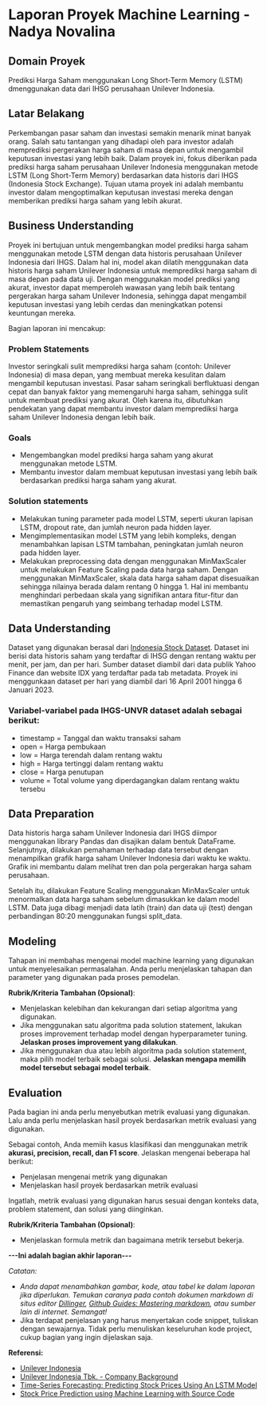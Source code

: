 # Laporan Proyek Machine Learning - Nadya Novalina

## Domain Proyek

Prediksi Harga Saham menggunakan Long Short-Term Memory (LSTM) dmenggunakan data dari IHSG perusahaan Unilever Indonesia.

## Latar Belakang
Perkembangan pasar saham dan investasi semakin menarik minat banyak orang. Salah satu tantangan yang dihadapi oleh para investor adalah memprediksi pergerakan harga saham di masa depan untuk mengambil keputusan investasi yang lebih baik. Dalam proyek ini, fokus diberikan pada prediksi harga saham perusahaan Unilever Indonesia menggunakan metode LSTM (Long Short-Term Memory) berdasarkan data historis dari IHGS (Indonesia Stock Exchange). Tujuan utama proyek ini adalah membantu investor dalam mengoptimalkan keputusan investasi mereka dengan memberikan prediksi harga saham yang lebih akurat.

## Business Understanding
Proyek ini bertujuan untuk mengembangkan model prediksi harga saham menggunakan metode LSTM dengan data historis perusahaan Unilever Indonesia dari IHGS. Dalam hal ini, model akan dilatih menggunakan data historis harga saham Unilever Indonesia untuk memprediksi harga saham di masa depan pada data uji. Dengan menggunakan model prediksi yang akurat, investor dapat memperoleh wawasan yang lebih baik tentang pergerakan harga saham Unilever Indonesia, sehingga dapat mengambil keputusan investasi yang lebih cerdas dan meningkatkan potensi keuntungan mereka.

Bagian laporan ini mencakup:

### Problem Statements
Investor seringkali sulit memprediksi harga saham (contoh: Unilever Indonesia) di masa depan, yang membuat mereka kesulitan dalam mengambil keputusan investasi. Pasar saham seringkali berfluktuasi dengan cepat dan banyak faktor yang memengaruhi harga saham, sehingga sulit untuk membuat prediksi yang akurat. Oleh karena itu, dibutuhkan pendekatan yang dapat membantu investor dalam memprediksi harga saham Unilever Indonesia dengan lebih baik.

### Goals

- Mengembangkan model prediksi harga saham yang akurat menggunakan metode LSTM.
- Membantu investor dalam membuat keputusan investasi yang lebih baik berdasarkan prediksi harga saham yang akurat.
### Solution statements
- Melakukan tuning parameter pada model LSTM, seperti ukuran lapisan LSTM, dropout rate, dan jumlah neuron pada hidden layer.
- Mengimplementasikan model LSTM yang lebih kompleks, dengan menambahkan lapisan LSTM tambahan, peningkatan jumlah neuron pada hidden layer.
- Melakukan preprocessing data dengan menggunakan MinMaxScaler untuk melakukan Feature Scaling pada data harga saham. Dengan menggunakan MinMaxScaler, skala data harga saham dapat disesuaikan sehingga nilainya berada dalam rentang 0 hingga 1. Hal ini membantu menghindari perbedaan skala yang signifikan antara fitur-fitur dan memastikan pengaruh yang seimbang terhadap model LSTM.

## Data Understanding
Dataset yang digunakan berasal dari  [Indonesia Stock Dataset](https://www.kaggle.com/datasets/muamkh/ihsgstockdata). Dataset ini berisi data historis saham yang terdaftar di IHSG dengan rentang waktu per menit, per jam, dan per hari. Sumber dataset diambil dari data publik Yahoo Finance dan website IDX yang terdaftar pada tab metadata. Proyek ini menggunkaan dataset per hari yang diambil dari 16 April 2001 hingga 6 Januari 2023.

### Variabel-variabel pada IHGS-UNVR dataset adalah sebagai berikut:
- timestamp = Tanggal dan waktu transaksi saham
- open = Harga pembukaan
- low = Harga terendah dalam rentang waktu
- high = Harga tertinggi dalam rentang waktu
- close = Harga penutupan
- volume = Total volume yang diperdagangkan dalam rentang waktu tersebu

## Data Preparation
Data historis harga saham Unilever Indonesia dari IHGS diimpor menggunakan library Pandas dan disajikan dalam bentuk DataFrame. Selanjutnya, dilakukan pemahaman terhadap data tersebut dengan menampilkan grafik harga saham Unilever Indonesia dari waktu ke waktu. Grafik ini membantu dalam melihat tren dan pola pergerakan harga saham perusahaan.

Setelah itu, dilakukan Feature Scaling menggunakan MinMaxScaler untuk menormalkan data harga saham sebelum dimasukkan ke dalam model LSTM. Data juga dibagi menjadi data latih (train) dan data uji (test) dengan perbandingan 80:20 menggunakan fungsi split_data.

## Modeling
Tahapan ini membahas mengenai model machine learning yang digunakan untuk menyelesaikan permasalahan. Anda perlu menjelaskan tahapan dan parameter yang digunakan pada proses pemodelan.

**Rubrik/Kriteria Tambahan (Opsional)**: 
- Menjelaskan kelebihan dan kekurangan dari setiap algoritma yang digunakan.
- Jika menggunakan satu algoritma pada solution statement, lakukan proses improvement terhadap model dengan hyperparameter tuning. **Jelaskan proses improvement yang dilakukan**.
- Jika menggunakan dua atau lebih algoritma pada solution statement, maka pilih model terbaik sebagai solusi. **Jelaskan mengapa memilih model tersebut sebagai model terbaik**.

## Evaluation
Pada bagian ini anda perlu menyebutkan metrik evaluasi yang digunakan. Lalu anda perlu menjelaskan hasil proyek berdasarkan metrik evaluasi yang digunakan.

Sebagai contoh, Anda memiih kasus klasifikasi dan menggunakan metrik **akurasi, precision, recall, dan F1 score**. Jelaskan mengenai beberapa hal berikut:
- Penjelasan mengenai metrik yang digunakan
- Menjelaskan hasil proyek berdasarkan metrik evaluasi

Ingatlah, metrik evaluasi yang digunakan harus sesuai dengan konteks data, problem statement, dan solusi yang diinginkan.

**Rubrik/Kriteria Tambahan (Opsional)**: 
- Menjelaskan formula metrik dan bagaimana metrik tersebut bekerja.

**---Ini adalah bagian akhir laporan---**

_Catatan:_
- _Anda dapat menambahkan gambar, kode, atau tabel ke dalam laporan jika diperlukan. Temukan caranya pada contoh dokumen markdown di situs editor [Dillinger](https://dillinger.io/), [Github Guides: Mastering markdown](https://guides.github.com/features/mastering-markdown/), atau sumber lain di internet. Semangat!_
- Jika terdapat penjelasan yang harus menyertakan code snippet, tuliskan dengan sewajarnya. Tidak perlu menuliskan keseluruhan kode project, cukup bagian yang ingin dijelaskan saja.

**Referensi:**
- [Unilever Indonesia](https://www.unilever.co.id/our-company/)
- [Unilever Indonesia Tbk. - Company Background](https://stockbit.com/symbol/UNVR) 
- [Time-Series Forecasting: Predicting Stock Prices Using An LSTM Model](https://towardsdatascience.com/lstm-time-series-forecasting-predicting-stock-prices-using-an-lstm-model-6223e9644a2f) 
- [Stock Price Prediction using Machine Learning with Source Code](https://www.projectpro.io/article/stock-price-prediction-using-machine-learning-project/571)
